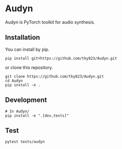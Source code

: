 # Audyn
Audyn is PyTorch toolkit for audio synthesis.

## Installation
You can install by pip.
```shell
pip install git+https://github.com/tky823/Audyn.git
```
or clone this repository.
```shell
git clone https://github.com/tky823/Audyn.git
cd Audyn
pip install -e .
```

## Development
```shell
# In Audyn/
pip install -e ".[dev,tests]"
```

## Test
```shell
pytest tests/audyn
```
